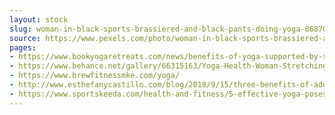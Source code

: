```yaml
---
layout: stock
slug: woman-in-black-sports-brassiered-and-black-pants-doing-yoga-868704
source: https://www.pexels.com/photo/woman-in-black-sports-brassiered-and-black-pants-doing-yoga-868704/
pages:
- https://www.bookyogaretreats.com/news/benefits-of-yoga-supported-by-science
- https://www.behance.net/gallery/66315163/Yoga-Health-Woman-Stretching
- https://www.brewfitnessmke.com/yoga/
- http://www.esthefanycastillo.com/blog/2018/9/15/three-benefits-of-adding-yoga-to-your-workout-plan
- https://www.sportskeeda.com/health-and-fitness/5-effective-yoga-poses-for-lower-back-sstl
---
```

